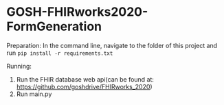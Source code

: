 # GOSH-FHIRworks2020-FormGeneration
 
Preparation:
In the command line, navigate to the folder of this project and run
```pip install -r requirements.txt```

Running:
1. Run the FHIR database web api(can be found at: https://github.com/goshdrive/FHIRworks_2020)
2. Run main.py